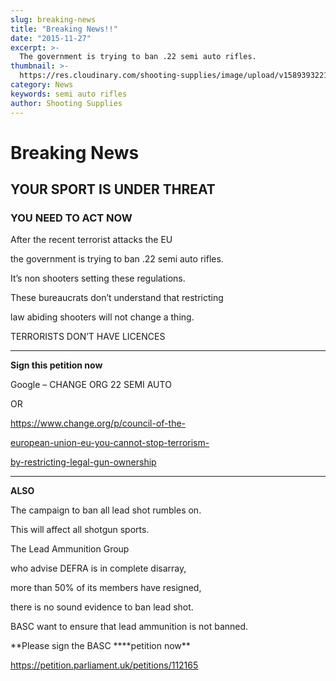```yaml
---
slug: breaking-news
title: "Breaking News!!"
date: "2015-11-27"
excerpt: >-
  The government is trying to ban .22 semi auto rifles.
thumbnail: >-
  https://res.cloudinary.com/shooting-supplies/image/upload/v1589393221/Blog/basclogo_x9zehv.png
category: News
keywords: semi auto rifles
author: Shooting Supplies
---
```


# **Breaking News**

## **YOUR SPORT IS UNDER THREAT**

### **YOU NEED TO ACT NOW**

After the recent terrorist attacks the EU

the government is trying to ban .22 semi auto rifles.

It’s non shooters setting these regulations.

These bureaucrats don’t understand that restricting

law abiding shooters will not change a thing.

TERRORISTS DON’T HAVE LICENCES

****

**Sign this petition now**

Google – CHANGE ORG 22 SEMI AUTO

OR

https://www.change.org/p/council-of-the-

[european-union-eu-you-cannot-stop-terrorism-](https://www.change.org/p/council-of-the-european-union-eu-you-cannot-stop-terrorism-by-restricting-legal-gun-ownership)

[by-restricting-legal-gun-ownership](https://www.change.org/p/council-of-the-european-union-eu-you-cannot-stop-terrorism-by-restricting-legal-gun-ownership)


****

**ALSO**

The campaign to ban all lead shot rumbles on.

This will affect all shotgun sports.

The Lead Ammunition Group

who advise DEFRA is in complete disarray,

more than 50% of its members have resigned,

there is no sound evidence to ban lead shot.

BASC want to ensure that lead ammunition is not banned.

**Please sign the BASC \*\***petition now\*\*

https://petition.parliament.uk/petitions/112165
